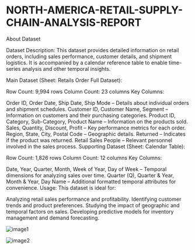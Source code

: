 # NORTH-AMERICA-RETAIL-SUPPLY-CHAIN-ANALYSIS-REPORT


About Dataset


Dataset Description:
This dataset provides detailed information on retail orders, including sales performance, customer details, and shipment logistics. It is accompanied by a calendar reference table to enable time-series analysis and other temporal insights.

Main Dataset (Sheet: Retails Order Full Dataset):

Row Count: 9,994 rows
Column Count: 23 columns
Key Columns:

Order ID, Order Date, Ship Date, Ship Mode – Details about individual orders and shipment schedules.
Customer ID, Customer Name, Segment – Information on customers and their purchasing categories.
Product ID, Category, Sub-Category, Product Name – Information on the products sold.
Sales, Quantity, Discount, Profit – Key performance metrics for each order.
Region, State, City, Postal Code – Geographic details.
Returned – Indicates if the product was returned.
Retail Sales People – Relevant personnel involved in the sales process.
Supporting Dataset (Sheet: Calendar Table):

Row Count: 1,826 rows
Column Count: 12 columns
Key Columns:

Date, Year, Quarter, Month, Week of Year, Day of Week – Temporal dimensions for analyzing sales over time.
Quarter (Q), Quarter & Year, Month & Year, Day Name – Additional formatted temporal attributes for convenience.
Usage:
This dataset is ideal for:

Analyzing retail sales performance and profitability.
Identifying customer trends and product preferences.
Studying the impact of geographic and temporal factors on sales.
Developing predictive models for inventory management and demand forecasting.

![image1](https://github.com/user-attachments/assets/89fe344a-6a7e-4362-ac8b-d15992f8769b)


![image2](https://github.com/user-attachments/assets/9b9574dd-3bc6-4e3d-91c1-3093b174d4f8)
